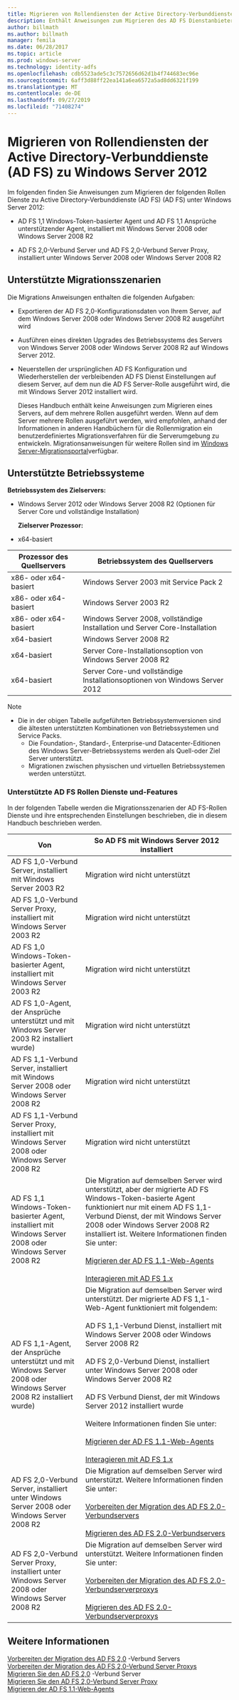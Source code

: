 ```yaml
---
title: Migrieren von Rollendiensten der Active Directory-Verbunddienste (AD FS) zu Windows Server 2012
description: Enthält Anweisungen zum Migrieren des AD FS Dienstanbieter zu Windows Server 2012.
author: billmath
ms.author: billmath
manager: femila
ms.date: 06/28/2017
ms.topic: article
ms.prod: windows-server
ms.technology: identity-adfs
ms.openlocfilehash: cdb5523ade5c3c7572656d62d1b4f744683ec96e
ms.sourcegitcommit: 6aff3d88ff22ea141a6ea6572a5ad8dd6321f199
ms.translationtype: MT
ms.contentlocale: de-DE
ms.lasthandoff: 09/27/2019
ms.locfileid: "71408274"
---
```

# <a name="migrate-active-directory-federation-services-role-services-to-windows-server-2012"></a>Migrieren von Rollendiensten der Active Directory-Verbunddienste (AD FS) zu Windows Server 2012

Im folgenden finden Sie Anweisungen zum Migrieren der folgenden Rollen Dienste zu Active Directory-Verbunddienste (AD FS) (AD FS) unter Windows Server 2012:  
  
-   AD FS 1,1 Windows-Token-basierter Agent und AD FS 1,1 Ansprüche unterstützender Agent, installiert mit Windows Server 2008 oder Windows Server 2008 R2  
  
-   AD FS 2,0-Verbund Server und AD FS 2,0-Verbund Server Proxy, installiert unter Windows Server 2008 oder Windows Server 2008 R2    
  
## <a name="supported-migration-scenarios"></a>Unterstützte Migrationsszenarien  
 Die Migrations Anweisungen enthalten die folgenden Aufgaben:  
  
- Exportieren der AD FS 2,0-Konfigurationsdaten von Ihrem Server, auf dem Windows Server 2008 oder Windows Server 2008 R2 ausgeführt wird  
  
- Ausführen eines direkten Upgrades des Betriebssystems des Servers von Windows Server 2008 oder Windows Server 2008 R2 auf Windows Server 2012.
  
- Neuerstellen der ursprünglichen AD FS Konfiguration und Wiederherstellen der verbleibenden AD FS Dienst Einstellungen auf diesem Server, auf dem nun die AD FS Server-Rolle ausgeführt wird, die mit Windows Server 2012 installiert wird.  
  
  Dieses Handbuch enthält keine Anweisungen zum Migrieren eines Servers, auf dem mehrere Rollen ausgeführt werden. Wenn auf dem Server mehrere Rollen ausgeführt werden, wird empfohlen, anhand der Informationen in anderen Handbüchern für die Rollenmigration ein benutzerdefiniertes Migrationsverfahren für die Serverumgebung zu entwickeln. Migrationsanweisungen für weitere Rollen sind im [Windows Server-Migrationsportal](https://go.microsoft.com/fwlink/?LinkId=247608)verfügbar.  
  
## <a name="supported-operating-systems"></a>Unterstützte Betriebssysteme  
 **Betriebssystem des Zielservers:**  
  

- Windows Server 2012 oder Windows Server 2008 R2 (Optionen für Server Core und vollständige Installation)  
  
  **Zielserver Prozessor:**  
  

- x64-basiert  
  
|Prozessor des Quellservers|Betriebssystem des Quellservers|  
|-----|-----|  
|x86- oder x64-basiert|Windows Server 2003 mit Service Pack 2|  
|x86- oder x64-basiert|Windows Server 2003 R2|  
|x86- oder x64-basiert|Windows Server 2008, vollständige Installation und Server Core-Installation|  
|x64-basiert|Windows Server 2008 R2|  
|x64-basiert|Server Core-Installationsoption von Windows Server 2008 R2|  
|x64-basiert|Server Core-und vollständige Installationsoptionen von Windows Server 2012|  
  
> [!NOTE]
> - Die in der obigen Tabelle aufgeführten Betriebssystemversionen sind die ältesten unterstützten Kombinationen von Betriebssystemen und Service Packs.  
>   -   Die Foundation-, Standard-, Enterprise-und Datacenter-Editionen des Windows Server-Betriebssystems werden als Quell-oder Ziel Server unterstützt.  
>   -   Migrationen zwischen physischen und virtuellen Betriebssystemen werden unterstützt.  
  
### <a name="supported-ad-fs-role-services-and-features"></a>Unterstützte AD FS Rollen Dienste und-Features  
 In der folgenden Tabelle werden die Migrationsszenarien der AD FS-Rollen Dienste und ihre entsprechenden Einstellungen beschrieben, die in diesem Handbuch beschrieben werden.  
  
|Von|So AD FS mit Windows Server 2012 installiert|  
|----------|-----|  
|AD FS 1,0-Verbund Server, installiert mit Windows Server 2003 R2|Migration wird nicht unterstützt|  
|AD FS 1,0-Verbund Server Proxy, installiert mit Windows Server 2003 R2|Migration wird nicht unterstützt|  
|AD FS 1,0 Windows-Token-basierter Agent, installiert mit Windows Server 2003 R2|Migration wird nicht unterstützt|  
|AD FS 1,0-Agent, der Ansprüche unterstützt und mit Windows Server 2003 R2 installiert wurde)|Migration wird nicht unterstützt|  
|AD FS 1,1-Verbund Server, installiert mit Windows Server 2008 oder Windows Server 2008 R2|Migration wird nicht unterstützt|  
|AD FS 1,1-Verbund Server Proxy, installiert mit Windows Server 2008 oder Windows Server 2008 R2|Migration wird nicht unterstützt|  
|AD FS 1,1 Windows-Token-basierter Agent, installiert mit Windows Server 2008 oder Windows Server 2008 R2|Die Migration auf demselben Server wird unterstützt, aber der migrierte AD FS Windows-Token-basierte Agent funktioniert nur mit einem AD FS 1,1-Verbund Dienst, der mit Windows Server 2008 oder Windows Server 2008 R2 installiert ist. Weitere Informationen finden Sie unter:<br /><br /> [Migrieren der AD FS 1.1-Web-Agents](migrate-the-ad-fs-web-agent.md)<br /><br /> [Interagieren mit AD FS 1.x](Interoperating-with-AD-FS-1.x.md)|  
|AD FS 1,1-Agent, der Ansprüche unterstützt und mit Windows Server 2008 oder Windows Server 2008 R2 installiert wurde)|Die Migration auf demselben Server wird unterstützt. Der migrierte AD FS 1,1-Web-Agent funktioniert mit folgendem:<br /><br /> AD FS 1,1-Verbund Dienst, installiert mit Windows Server 2008 oder Windows Server 2008 R2<br /><br /> AD FS 2,0-Verbund Dienst, installiert unter Windows Server 2008 oder Windows Server 2008 R2<br /><br /> AD FS Verbund Dienst, der mit Windows Server 2012 installiert wurde<br /><br /> Weitere Informationen finden Sie unter:<br /><br /> [Migrieren der AD FS 1.1-Web-Agents](migrate-the-ad-fs-web-agent.md)<br /><br /> [Interagieren mit AD FS 1.x](Interoperating-with-AD-FS-1.x.md)|  
|AD FS 2,0-Verbund Server, installiert unter Windows Server 2008 oder Windows Server 2008 R2|Die Migration auf demselben Server wird unterstützt. Weitere Informationen finden Sie unter:<br /><br /> [Vorbereiten der Migration des AD FS 2.0-Verbundservers](prepare-to-migrate-ad-fs-fed-server.md)<br /><br /> [Migrieren des AD FS 2.0-Verbundservers](migrate-the-ad-fs-fed-server.md)|  
|AD FS 2,0-Verbund Server Proxy, installiert unter Windows Server 2008 oder Windows Server 2008 R2|Die Migration auf demselben Server wird unterstützt.  Weitere Informationen finden Sie unter:<br /><br /> [Vorbereiten der Migration des AD FS 2.0-Verbundserverproxys](prepare-to-migrate-ad-fs-fed-proxy.md)<br /><br /> [Migrieren des AD FS 2.0-Verbundserverproxys](migrate-the-ad-fs-2-fed-server-proxy.md)|  
  
## <a name="see-also"></a>Weitere Informationen  
 [Vorbereiten der Migration des AD FS 2,0](prepare-to-migrate-ad-fs-fed-server.md) -Verbund Servers   
 [Vorbereiten der Migration des AD FS 2,0-Verbund Server Proxys](prepare-to-migrate-ad-fs-fed-proxy.md)   
 [Migrieren Sie den AD FS 2,0](migrate-the-ad-fs-fed-server.md) -Verbund Server   
 [Migrieren Sie den AD FS 2,0-Verbund Server Proxy](migrate-the-ad-fs-2-fed-server-proxy.md)   
 [Migrieren der AD FS 1.1-Web-Agents](migrate-the-ad-fs-web-agent.md)